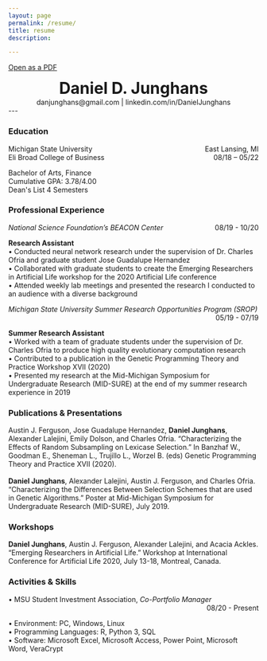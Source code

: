 ```yaml
---
layout: page
permalink: /resume/
title: resume
description: 

---
```

[Open as a PDF](/assets/pdf/Resume.pdf)
<h1 style="text-align: center;margin:0;"><font size="+3"> Daniel D. Junghans </font></h1>
<p style="text-align: center;margin:0;">danjunghans@gmail.com | linkedin.com/in/DanielJunghans</p>
---

### Education
<div style="overflow: hidden;">
<p style="float: left; margin:0;">Michigan State University</p>    
<p style="float: right; margin:0;">East Lansing, MI </p>
</div>

<div style="overflow: hidden;" >
<p style="float: left; margin:0;">Eli Broad College of Business</p>
<p style="float: right; margin:0;">08/18 – 05/22 </p>
</div>

Bachelor of Arts, Finance <br />
Cumulative GPA: 3.78/4.00 <br />
Dean's List 4 Semesters                                   


### Professional Experience
<div style="overflow: hidden;">
<p style="float: left; margin:0;"><i>National Science Foundation’s BEACON Center</i></p> 
<p style="float: right; margin:0;">08/19 - 10/20</p> 
</div>

**Research Assistant**     <br /> 
•	Conducted neural network research under the supervision of Dr. Charles Ofria and graduate student Jose Guadalupe Hernandez<br />
•	Collaborated with graduate students to create the Emerging Researchers in Artificial Life workshop for the 2020 Artificial Life conference<br />
•	Attended weekly lab meetings and presented the research I conducted to an audience with a diverse background



<div style="overflow: hidden;">
<p style="float: left; margin:0;"><i>Michigan State University Summer Research Opportunities Program (SROP)</i></p>
<p style="float: right; margin:0;">05/19 - 07/19</p>     
</div>

**Summer Research Assistant** <br />
•	Worked with a team of graduate students under the supervision of Dr. Charles Ofria to produce high quality evolutionary computation research<br />
•	Contributed to a publication in the Genetic Programming Theory and Practice Workshop XVII (2020)<br />
•	Presented my research at the Mid-Michigan Symposium for Undergraduate Research (MID-SURE) at the end of my summer research experience in 2019


### Publications & Presentations 
Austin J. Ferguson, Jose Guadalupe Hernandez, **Daniel Junghans**, Alexander Lalejini, Emily Dolson, and Charles Ofria. “Characterizing the Effects of Random Subsampling on Lexicase Selection.” In Banzhaf W., Goodman E., Sheneman L., Trujillo L., Worzel B. (eds) Genetic Programming Theory and Practice XVII (2020).
<br /> 
<br />
**Daniel Junghans**, Alexander Lalejini, Austin J. Ferguson, and Charles Ofria. “Characterizing the Differences Between Selection Schemes that are used in Genetic Algorithms.” Poster at Mid-Michigan Symposium for Undergraduate Research (MID-SURE), July 2019.

### Workshops
**Daniel Junghans**, Austin J. Ferguson, Alexander Lalejini, and Acacia Ackles. “Emerging Researchers in Artificial Life.” Workshop at International Conference for Artificial Life 2020, July 13-18, Montreal, Canada.



### Activities & Skills <br />
<div style="overflow: hidden;">
<p style="float: left; margin:0;">•	MSU Student Investment Association, <i>Co-Portfolio Manager</i> </p> 
<p style="float: right; margin:0;">08/20 - Present</p>
</div>

•	Environment: PC, Windows, Linux <br />
•	Programming Languages: R, Python 3, SQL <br />
•	Software: Microsoft Excel, Microsoft Access, Power Point, Microsoft Word, VeraCrypt